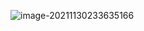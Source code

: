 ![image-20211130233635166](C:\Users\Mo_no\AppData\Roaming\Typora\typora-user-images\image-20211130233635166.png)